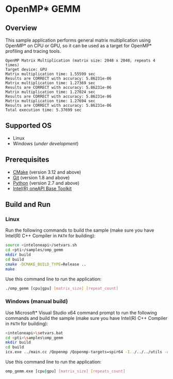 # OpenMP* GEMM
## Overview
This sample application performs general matrix multiplication using OpenMP* on CPU or GPU, so it can be used as a target for OpenMP* profiling and tracing tools.
```
OpenMP Matrix Multiplication (matrix size: 2048 x 2048, repeats 4 times)
Target device: GPU
Matrix multiplication time: 1.55599 sec
Results are CORRECT with accuracy: 5.86231e-06
Matrix multiplication time: 1.27369 sec
Results are CORRECT with accuracy: 5.86231e-06
Matrix multiplication time: 1.27024 sec
Results are CORRECT with accuracy: 5.86231e-06
Matrix multiplication time: 1.27694 sec
Results are CORRECT with accuracy: 5.86231e-06
Total execution time: 5.37699 sec
```
## Supported OS
- Linux
- Windows (*under development*)

## Prerequisites
- [CMake](https://cmake.org/) (version 3.12 and above)
- [Git](https://git-scm.com/) (version 1.8 and above)
- [Python](https://www.python.org/) (version 2.7 and above)
- [Intel(R) oneAPI Base Toolkit](https://software.intel.com/content/www/us/en/develop/tools/oneapi/base-toolkit.html)

## Build and Run
### Linux
Run the following commands to build the sample (make sure you have Intel(R) C++ Compiler in `PATH` for building):
```sh
source <inteloneapi>/setvars.sh
cd <pti>/samples/omp_gemm
mkdir build
cd build
cmake -DCMAKE_BUILD_TYPE=Release ..
make
```
Use this command line to run the application:
```sh
./omp_gemm [cpu|gpu] [matrix_size] [repeat_count]
```
### Windows (manual build)
Use Microsoft* Visual Studio x64 command prompt to run the following commands and build the sample (make sure you have Intel(R) C++ Compiler in `PATH` for building):
```sh
<inteloneapi>\setvars.bat
cd <pti>\samples\omp_gemm
mkdir build
cd build
icx.exe ../main.cc /Qopenmp /Qopenmp-targets=spir64 -I../../../utils -o omp_gemm.exe
```
Use this command line to run the application:
```sh
omp_gemm.exe [cpu|gpu] [matrix_size] [repeats_count]
```
